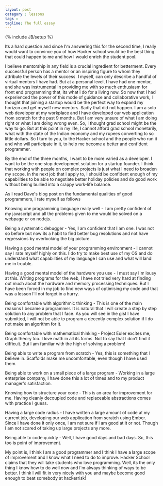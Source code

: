 ```yaml
---
layout: post
category : lessons
tags :
tagline: The full essay
---
```

{% include JB/setup %}

Its a hard question and since I'm answering this for the second time, I really would want to convince you of how Hacker school would be the best thing that could happen to me and how I would enrich the student pool.

I believe mentorship in any field is a crucial ingredient for betterment. Every successful person has a mentor or an inspiring figure to whom they attribute the levels of their success. I myself, can only describe a handful of virtual mentors I have had. But at a personal level, I have had one mentor, and she was instrumental in providing me with so much enthusiasm for front end programming that, its what I do for a living now. So now that I had experienced the power of this mode of guidance and collaborative work, I thought that joining a startup would be the perfect way to expand my horizon and get myself new mentors. Sadly that did not happen. I am a solo web developer at my workplace and I have developed our web application from scratch for the past 9 months. But I am very unsure of what I am doing right or what I am doing wrong even. So, I thought grad school might be the way to go. But at this point in my life, I cannot afford grad school monetarily, what with the state of the Indian economy and my rupees converting to so little dollars. So I turn to you, to the Hacker school and the people who run it and who will participate in it, to help me become a better and confident programmer.

By the end of the three months, I want to be more varied as a developer. I want to be the one stop development solution for a startup founder. I think that working with people on complex projects is just what I need to broaden my scope. In the next job that I apply to, I should be confident enough of my capabilities to be able to negotiate better holiday policies and do good work without being bullied into a crappy work-life balance.

As I read Dave's blog post on the fundamental qualities of good programmers, I rate myself as follows

Knowing one programming language really well - I am pretty confident of my javascript and all the problems given to me would be solved on a webpage or on nodejs.

Being a systematic debugger - Yes, I am confident that I am one. I was not so before but now its a habit to find better bug resolutions and not have regressions by overlooking the big picture.

Having a good mental model of your programming environment - I cannot say I rate myself highly on this. I do try to make best use of my OS and do understand what capabilities of my language I can use and what will land me in trouble.

Having a good mental model of the hardware you use - I must say I'm lousy at this. Writing programs for the web, I have not tried very hard at finding out much about the hardware and memory processing techniques. But I have been forced in my job to find new ways of optimising my code and that was a lesson I'll not forget in a hurry.

Being comfortable with algorithmic thinking - This is one of the main reasons I became a programmer. It is natural that I will create a step by step solution to any problem that I face. As you will see in the gist I have submitted, I will not be able to program a decently complex solution if I do not make an algorithm for it.

Being comfortable with mathematical thinking - Project Euler excites me, Graph theory too. I love math in all its forms. Not to say that I don’t find it difficult. But I am familiar with the high of solving a problem!

Being able to write a program from scratch - Yes, this is something that I believe in. Scaffolds make me uncomfortable, even though I have used them. 

Being able to work on a small piece of a large program - Working in a large enterprise company, I have done this a lot of times and to my product manager's satisfaction.

Knowing how to structure your code - This is an area for improvement for me. Having cleanly decoupled code and replaceable abstractions comes with practice I guess.

Having a large code radius - I have written a large amount of code at my current job, developing our web application from scratch using Ember. Since I have done it only once, I am not sure if I am good at it or not. Though I am not scared of taking up large projects any more.

Being able to code quickly - Well, I have good days and bad days. So, this too is point of improvement.

My point is, I think I am a good programmer and I think I have a large scope of improvement and I know what I need to do to improve. Hacker School claims that they will take students who love programming. Well, its the only thing I know how to do well now and I'm always thinking of ways to be better. I think I will fit in very nicely with you and maybe become good enough to beat somebody at hackerrisk!


